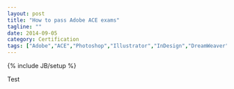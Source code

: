 ```yaml
---
layout: post
title: "How to pass Adobe ACE exams"
tagline: ""
date: 2014-09-05
category: Certification
tags: ["Adobe","ACE","Photoshop","Illustrator","InDesign","DreamWeaver","Flash","Acrobat"]
---
```

{% include JB/setup %}

Test